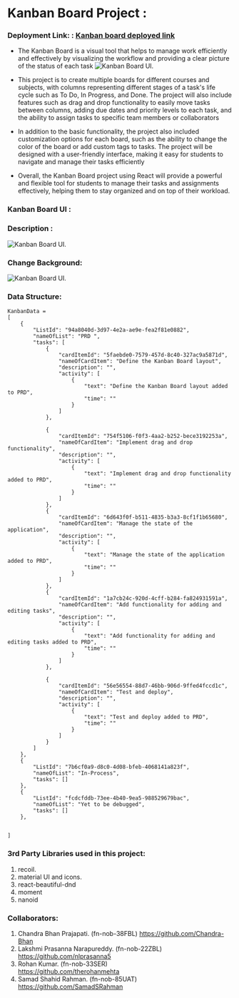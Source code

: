 # Kanban Board Project :
### **Deployment Link:** : [Kanban board deployed link](https://monday-com.vercel.app/)

- The Kanban Board is a visual tool that helps to manage work efficiently and effectively by visualizing the workflow and providing a clear picture of the status of each task
![Kanban Board UI.](https://monday-com.vercel.app/home.png)
- This project is to create multiple boards for different courses and subjects, with columns representing different stages of a task's life cycle such as To Do, In Progress, and Done. The project will also include features such as drag and drop functionality to easily move tasks between columns, adding due dates and priority levels to each task, and the ability to assign tasks to specific team members or collaborators

- In addition to the basic functionality, the project also included customization options for each board, such as the ability to change the color of the board or add custom tags to tasks. The project will be designed with a user-friendly interface, making it easy for students to navigate and manage their tasks efficiently

- Overall, the Kanban Board project using React will provide a powerful and flexible tool for students to manage their tasks and assignments effectively, helping them to stay organized and on top of their workload.



### **Kanban Board UI :**

### **Description :**
![Kanban Board UI.](https://monday-com.vercel.app/Desc.png)

### **Change Background:**
![Kanban Board UI.](https://monday-com.vercel.app/chooseBG.png)


### **Data Structure:**

```
KanbanData =
[
    {
        "ListId": "94a8040d-3d97-4e2a-ae9e-fea2f81e0882",
        "nameOfList": "PRD ",
        "tasks": [
            {
                "cardItemId": "5faebde0-7579-457d-8c40-327ac9a5871d",
                "nameOfCardItem": "Define the Kanban Board layout",
                "description": "",
                "activity": [
                    {
                        "text": "Define the Kanban Board layout added to PRD",
                        "time": ""
                    }
                ]
            },
            
            {
                "cardItemId": "754f5106-f0f3-4aa2-b252-bece3192253a",
                "nameOfCardItem": "Implement drag and drop functionality",
                "description": "",
                "activity": [
                    {
                        "text": "Implement drag and drop functionality added to PRD",
                        "time": ""
                    }
                ]
            },
            {
                "cardItemId": "6d643f0f-b511-4835-b3a3-8cf1f1b65680",
                "nameOfCardItem": "Manage the state of the application",
                "description": "",
                "activity": [
                    {
                        "text": "Manage the state of the application added to PRD",
                        "time": ""
                    }
                ]
            },
            {
                "cardItemId": "1a7cb24c-920d-4cff-b284-fa824931591a",
                "nameOfCardItem": "Add functionality for adding and editing tasks",
                "description": "",
                "activity": [
                    {
                        "text": "Add functionality for adding and editing tasks added to PRD",
                        "time": ""
                    }
                ]
            },
            
            {
                "cardItemId": "56e56554-88d7-46bb-906d-9ffed4fccd1c",
                "nameOfCardItem": "Test and deploy",
                "description": "",
                "activity": [
                    {
                        "text": "Test and deploy added to PRD",
                        "time": ""
                    }
                ]
            }
        ]
    },
    {
        "ListId": "7b6cf0a9-d8c0-4d08-bfeb-4068141a823f",
        "nameOfList": "In-Process",
        "tasks": []
    },
    {
        "ListId": "fcdcfddb-73ee-4b40-9ea5-988529679bac",
        "nameOfList": "Yet to be debugged",
        "tasks": []
    },
    
   
]

```

### **3rd Party Libraries used in this project:**

1. recoil.
2. material UI and icons.
3. react-beautiful-dnd
4. moment
5. nanoid

### **Collaborators:**

1. Chandra Bhan Prajapati. (fn-nob-38FBL)
   https://github.com/Chandra-Bhan
2. Lakshmi Prasanna Narapureddy. (fn-nob-22ZBL)
   https://github.com/nlprasanna5
3. Rohan Kumar. (fn-nob-33SER)  
   https://github.com/therohanmehta
4. Samad Shahid Rahman. (fn-nob-85UAT)
   https://github.com/SamadSRahman

